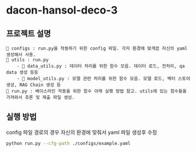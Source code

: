 # dacon-hansol-deco-3
## 프로젝트 설명

```
📂 configs : run.py을 작동하기 위한 config 파일. 각자 환경에 맞게끔 자신의 yaml 생성해서 사용.
📂 utils : run.py
    - 📜 data_utils.py : 데이터 처리를 위한 함수 모음. 데이터 로드, 전처리, qa data 생성 등등
    - 📜 model_utils.py : 모델 관련 처리를 위한 함수 모음. 모델 로드, 벡터 스토어 생성, RAG Chain 생성 등
📜 run.py : 베이스라인 작동을 위한 함수 아래 실행 방법 참고. utils에 있는 함수들을 가져와서 추론 및 제출 파일 생성.
```

## 실행 방법

config 파일 경로의 경우 자신의 환경에 맞춰서 yaml 파일 생성후 수정

```bash
python run.py --cfg-path ./configs/example.yaml

```
